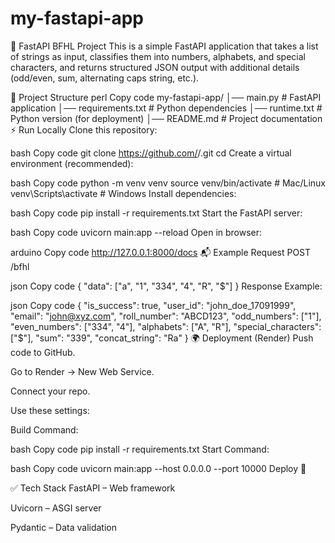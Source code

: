 # my-fastapi-app

🚀 FastAPI BFHL Project
This is a simple FastAPI application that takes a list of strings as input, classifies them into numbers, alphabets, and special characters, and returns structured JSON output with additional details (odd/even, sum, alternating caps string, etc.).

📂 Project Structure
perl
Copy code
my-fastapi-app/
│── main.py            # FastAPI application
│── requirements.txt   # Python dependencies
│── runtime.txt        # Python version (for deployment)
│── README.md          # Project documentation
⚡ Run Locally
Clone this repository:

bash
Copy code
git clone https://github.com/<your-username>/<repo-name>.git
cd <repo-name>
Create a virtual environment (recommended):

bash
Copy code
python -m venv venv
source venv/bin/activate   # Mac/Linux
venv\Scripts\activate      # Windows
Install dependencies:

bash
Copy code
pip install -r requirements.txt
Start the FastAPI server:

bash
Copy code
uvicorn main:app --reload
Open in browser:

arduino
Copy code
http://127.0.0.1:8000/docs
📬 Example Request
POST /bfhl

json
Copy code
{
  "data": ["a", "1", "334", "4", "R", "$"]
}
Response Example:

json
Copy code
{
  "is_success": true,
  "user_id": "john_doe_17091999",
  "email": "john@xyz.com",
  "roll_number": "ABCD123",
  "odd_numbers": ["1"],
  "even_numbers": ["334", "4"],
  "alphabets": ["A", "R"],
  "special_characters": ["$"],
  "sum": "339",
  "concat_string": "Ra"
}
🌍 Deployment (Render)
Push code to GitHub.

Go to Render → New Web Service.

Connect your repo.

Use these settings:

Build Command:

bash
Copy code
pip install -r requirements.txt
Start Command:

bash
Copy code
uvicorn main:app --host 0.0.0.0 --port 10000
Deploy 🚀

✅ Tech Stack
FastAPI – Web framework

Uvicorn – ASGI server

Pydantic – Data validation

